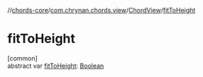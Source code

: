 //[chords-core](../../../index.md)/[com.chrynan.chords.view](../index.md)/[ChordView](index.md)/[fitToHeight](fit-to-height.md)

# fitToHeight

[common]\
abstract var [fitToHeight](fit-to-height.md): [Boolean](https://kotlinlang.org/api/latest/jvm/stdlib/kotlin/-boolean/index.html)
